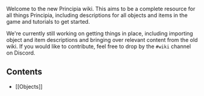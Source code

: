 Welcome to the new Principia wiki. This aims to be a complete resource for all things Principia, including descriptions for all objects and items in the game and tutorials to get started.

We're currently still working on getting things in place, including importing object and item descriptions and bringing over relevant content from the old wiki. If you would like to contribute, feel free to drop by the `#wiki` channel on Discord.

## Contents
- [[Objects]]